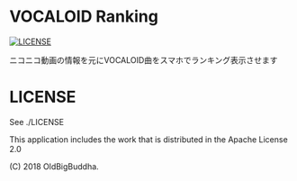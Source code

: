 # VOCALOID Ranking

[![LICENSE](https://img.shields.io/badge/license-Apache--2.0-orange.svg)](https://github.com/OldBigBuddha/vocaloid-ranking)

ニコニコ動画の情報を元にVOCALOID曲をスマホでランキング表示させます

# LICENSE
See ./LICENSE

This application includes the work that is distributed in the Apache License 2.0

(C) 2018 OldBigBuddha.
